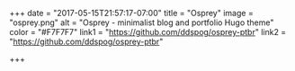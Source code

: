 +++
date = "2017-05-15T21:57:17-07:00"
title = "Osprey"
image = "osprey.png"
alt = "Osprey - minimalist blog and portfolio Hugo theme"
color = "#F7F7F7"
link1 = "https://github.com/ddspog/osprey-ptbr"
link2 = "https://github.com/ddspog/osprey-ptbr"

+++
